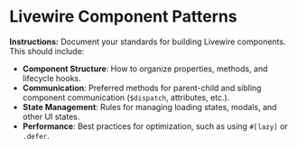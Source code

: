 # Livewire Component Patterns

**Instructions:** Document your standards for building Livewire components. This should include:

- **Component Structure**: How to organize properties, methods, and lifecycle hooks.
- **Communication**: Preferred methods for parent-child and sibling component communication (`$dispatch`, attributes, etc.).
- **State Management**: Rules for managing loading states, modals, and other UI states.
- **Performance**: Best practices for optimization, such as using `#[lazy]` or `.defer`.

